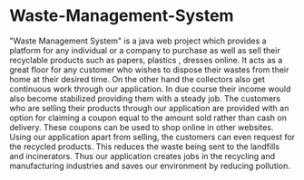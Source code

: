 # Waste-Management-System
"Waste Management System" is a java web project which provides a platform for any individual or a company to purchase as well as sell their recyclable products such as papers, plastics , dresses online.
It acts as a great floor for any customer who wishes to dispose their wastes from their home at their desired time. On the other hand the collectors also get continuous work through our application. In due course their income would also become stabilized providing them with a steady job. The customers who are selling their products through our application are provided with an option for claiming a coupon equal to the amount sold rather than cash on delivery. These coupons can be used to shop online in other websites. Using our application apart from selling, the customers can even request for the recycled products. This reduces the waste being sent to the landfills and incinerators. Thus our application creates jobs in the recycling and manufacturing industries and saves our environment by reducing pollution.
